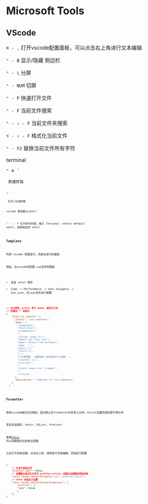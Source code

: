 # Microsoft Tools

## VScode

`⌘ - ,` 打开vscode配置面板，可以点击右上角进行文本编辑

`⌃ - B` 显示/隐藏 侧边栏

`⌃ - \` 分屏

`⌃ - NUM` 切屏

`⌃ - P` 快速打开文件

`⌃ - F` 当前文件搜索

`⌃ - ⇧ - F` 当前文件夹搜索

`⌥ - ⇧ - F` 格式化当前文件

`⌃ - F2` 替换当前文件所有字符

terminal

<pre><code>⌃ ⌘ `<code></pre> 新建终端

<pre><code>⌃ `<code></pre> 打开/关闭终端

vscode 修改默认shell

`⌃ - ⇧ - P` 打开命令列表，输入 Ternimal: select default shell，选择相应的 shell

### Template

利用 vscode 新建指令，用来生成代码模版

例如，在vscode内配置.vue文件的模版

- 安装 vetur 插件
- Code -> Performance -> User Snippets -> Vue.json，对json文件进行配置

```json
// 可以参考，prefix 用于 emmet，相当于口令
// 空格用 “” 来表示
{
	"Print to console": {
	  "prefix": "vue.component",  
	  "body": [
		"<template>",
		"<div></div>",
		"</template>",
		"",
		"<script lang='ts'>",
		"import Vue from 'vue'",
		"export default Vue.extend({",
		"name: '',",
		"data() {",
		"return {}",
		"},",
		"//生命周期 - 创建完成（访问当前this实例）",
		"created() {},",
		"</script>",
		"",
		"<style lang='scss' scoped>",
		"",
		"</style>"
	  ],
	  "description": "template for vue component"
	}
  }
```

### Formatter

修改vscode格式化的规则，因为默认在formatter时会带上分号，eslint设置的规则是不带分号

首先安装插件，Vetur, ESLint, Prettier

查看[Vetur](https://vuejs.github.io/vetur/formatting.html#formatters) 可以观察格式化的相关配置

之后打开系统设置，点击右上角，选择进行文档编辑，添加如下配置

```json
{
	// 行末不添加分号
	"prettier.semi": false,
	// 设置默认格式化方式为 prettier-eslint，会默认在函数前添加空格
    "vetur.format.defaultFormatter.js": "prettier-eslint",
    // vetur 的自定义设置
    "vetur.format.defaultFormatterOptions": {
        "prettier": {
        "semi": false
        }
    },
}
```